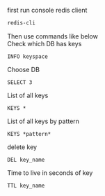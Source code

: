 first run console redis client
```bash
redis-cli
```

Then use commands like below  
Check which DB has keys
```redis
INFO keyspace
```

Choose DB
```redis
SELECT 3
```

List of all keys
```redis
KEYS *
```

List of all keys by pattern
```redis
KEYS *pattern*
```

delete key
```redis
DEL key_name
```

Time to live in seconds of key
```redis
TTL key_name
```